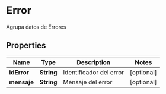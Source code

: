 

# Error

Agrupa datos de Errores

## Properties

| Name | Type | Description | Notes |
|------------ | ------------- | ------------- | -------------|
|**idError** | **String** | Identificador del error |  [optional] |
|**mensaje** | **String** | Mensaje del error |  [optional] |



